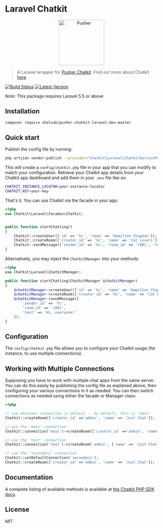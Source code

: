 # Laravel Chatkit

<p align="center">
<img src="https://d21buns5ku92am.cloudfront.net/67967/logo/retina-1530539712.png" alt="Pusher" width="150" height="150">
</p>

> A Laravel wrapper for [Pusher Chatkit](https://github.com/pusher/chatkit-server-php). Find out more about Chatkit [here](https://pusher.com/chatkit).

[![Build Status](https://img.shields.io/travis/shalvah/pusher-chatkit-laravel/master.svg?style=flat)](https://travis-ci.org/shalvah/pusher-chatkit-laravel)
[![Latest Version](https://img.shields.io/github/release/shalvah/pusher-chatkit-laravel.svg?style=flat)](https://github.com/shalvah/pusher-chatkit-laravel/releases)

*Note*: This package requires Laravel 5.5 or above 

## Installation

```bash
composer require shalvah/pusher-chatkit-laravel:dev-master
```

## Quick start
Publish the config file by running:

```bash
php artisan vendor:publish --provider="Chatkit\Laravel\ChatkitServiceProvider"
```

This will create a `config/chatkit.php` file in your app that you can modify to match your configuration.
Retrieve your Chatkit app details from your Chatkit app dashboard and add them in your `.env` file like so:

```bash
CHATKIT_INSTANCE_LOCATOR=your-instance-locator
CHATKIT_KEY=your-key
```

That's it. You can use Chatkit via the facade in your app:

```php
<?php
use Chatkit\Laravel\Facades\Chatkit;


public function startChatting()
{
    Chatkit::createUser(['id' => 'hc', 'name' => 'Hamilton Chapman']);
    Chatkit::createRoom(['creator_id' => 'hc', 'name' => 'Cat Lovers']);
    Chatkit::sendMessage(['sender_id' => 'hc', 'room_id' => 'r001', 'text' => 'Hi, everyone!' ]);
}
```
Alternatively, you may inject the `ChatkitManager` into your methods:

```php
<?php
use Chatkit\Laravel\ChatkitManager;

public function startChatting(ChatkitManager $chatkitManager)
{
    $chatkitManager->createUser(['id' => 'hc', 'name' => 'Hamilton Chapman']);
    $chatkitManager->createRoom(['creator_id' => 'hc', 'name' => 'Cat Lovers']);
    $chatkitManager->sendMessage([
        'sender_id' => 'hc', 
        'room_id' => 'r001', 
        'text' => 'Hi, everyone!'
    ]);
}
````

## Configuration

The `config/chatkit.php` file allows you to configure your Chatkit usage (for instance, to use multiple connections).

## Working with Multiple Connections
Supposing you have to work with multiple chat apps from the same server. You can do this easily by publishing the config file as explained above, then configuring your various connections in it as needed. You can then switch connections as needed using either the facade or Manager class:

```php
<?php

// use whatever connection is default -- by default, this is 'main'
Chatkit::createRoom(['creator_id' =>'admin', 'name' => 'Just Chat']);

// use the 'main' connection
Chatkit::connection('main')->createRoom(['creator_id' =>'admin', 'name' => 'Just Chat']);

// use the 'test' connection
Chatkit::connection('test')->createRoom('admin', ['name' => 'Just Chat']);

// use the 'secondary' connection
Chatkit::setDefaultConnection('secondary');
Chatkit::createRoom(['creator_id' =>'admin', 'name' => 'Just Chat']);
```

## Documentation
A complete listing of available methods is available at [the Chatkit PHP SDK docs](https://github.com/pusher/chatkit-server-php).

## License

MIT
